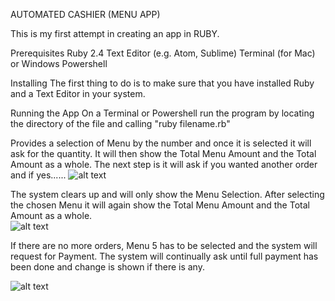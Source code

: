 AUTOMATED CASHIER (MENU APP)

This is my first attempt in creating an app in RUBY.

Prerequisites
Ruby 2.4 
Text Editor (e.g. Atom, Sublime)
Terminal (for Mac) or Windows Powershell

Installing
The first thing to do is to make sure that you have installed Ruby and a Text Editor in your system.

Running the App
On a Terminal or Powershell run the program by locating the directory of the file and calling "ruby filename.rb"

Provides a selection of Menu by the number and once it is selected it will ask for the quantity. It will then show the Total Menu Amount
and the Total Amount as a whole. The next step is it will ask if you wanted another order and if yes......
![alt text](C:\Users\MarcAndrew\apps\cashregisterr\cashier1.png)


The system clears up and will only show the Menu Selection.  After selecting the chosen Menu it will again show the Total Menu Amount and
the Total Amount as a whole.  
![alt text](C:\Users\MarcAndrew\apps\cashregisterr\cashier2.png)


If there are no more orders, Menu 5 has to be selected and the system will request for Payment.  The system will continually ask
until full payment has been done and change is shown if there is any.

![alt text](C:\Users\MarcAndrew\apps\cashregisterr\cashier3.png)



